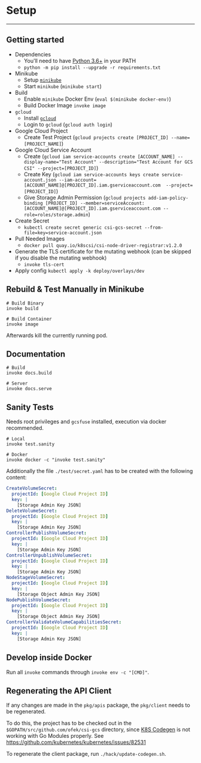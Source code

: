 # Setup

-----

## Getting started

* Dependencies
    - You'll need to have [Python 3.6+](https://www.python.org/downloads/) in your PATH
    - `python -m pip install --upgrade -r requirements.txt`
* Minikube
    - Setup [`minikube`](https://kubernetes.io/docs/tasks/tools/install-minikube/#installing-minikube)
    - Start `minikube` (`minikube start`)
* Build
    - Enable `minikube` Docker Env (`eval $(minikube docker-env)`)
    - Build Docker Image `invoke image`
* `gcloud`
    - Install [`gcloud`](https://cloud.google.com/sdk/install)
    - Login to `gcloud` (`gcloud auth login`)
* Google Cloud Project
    - Create Test Project (`gcloud projects create [PROJECT_ID] --name=[PROJECT_NAME]`)
* Google Cloud Service Account
    - Create (`gcloud iam service-accounts create [ACCOUNT_NAME] --display-name="Test Account" --description="Test Account for GCS CSI" --project=[PROJECT_ID]`)
    - Create Key (`gcloud iam service-accounts keys create service-account.json --iam-account=[ACCOUNT_NAME]@[PROJECT_ID].iam.gserviceaccount.com  --project=[PROJECT_ID]`)
    - Give Storage Admin Permission (`gcloud projects add-iam-policy-binding [PROJECT_ID] --member=serviceAccount:[ACCOUNT_NAME]@[PROJECT_ID].iam.gserviceaccount.com --role=roles/storage.admin`)
* Create Secret
    - `kubectl create secret generic csi-gcs-secret --from-file=key=service-account.json`
* Pull Needed Images
    - `docker pull quay.io/k8scsi/csi-node-driver-registrar:v1.2.0`
* Generate the TLS certificate for the mutating webhook (can be skipped if you disable the mutating webhook)
    - `invoke tls-cert`
* Apply config `kubectl apply -k deploy/overlays/dev`

## Rebuild & Test Manually in Minikube

```console
# Build Binary
invoke build

# Build Container
invoke image
```

Afterwards kill the currently running pod.

## Documentation

```console
# Build
invoke docs.build

# Server
invoke docs.serve
```


## Sanity Tests

Needs root privileges and `gcsfuse` installed, execution via docker recommended.

```console
# Local
invoke test.sanity

# Docker
invoke docker -c "invoke test.sanity"
```

Additionally the file `./test/secret.yaml` has to be created with the following content:

```yml
CreateVolumeSecret:
  projectId: [Google Cloud Project ID]
  key: |
    [Storage Admin Key JSON]
DeleteVolumeSecret:
  projectId: [Google Cloud Project ID]
  key: |
    [Storage Admin Key JSON]
ControllerPublishVolumeSecret:
  projectId: [Google Cloud Project ID]
  key: |
    [Storage Admin Key JSON]
ControllerUnpublishVolumeSecret:
  projectId: [Google Cloud Project ID]
  key: |
    [Storage Admin Key JSON]
NodeStageVolumeSecret:
  projectId: [Google Cloud Project ID]
  key: |
    [Storage Object Admin Key JSON]
NodePublishVolumeSecret:
  projectId: [Google Cloud Project ID]
  key: |
    [Storage Object Admin Key JSON]
ControllerValidateVolumeCapabilitiesSecret:
  projectId: [Google Cloud Project ID]
  key: |
    [Storage Admin Key JSON]
```

## Develop inside Docker

Run all `invoke` commands through `invoke env -c "[CMD]"`.

## Regenerating the API Client

If any changes are made in the `pkg/apis` package, the `pkg/client` needs to be regenerated.

To do this, the project has to be checked out in the `$GOPATH/src/github.com/ofek/csi-gcs` directory, since [K8S Codegen](https://github.com/kubernetes/code-generator) is not working with Go Modules properly. See https://github.com/kubernetes/kubernetes/issues/82531

To regenerate the client package, run `./hack/update-codegen.sh`.
